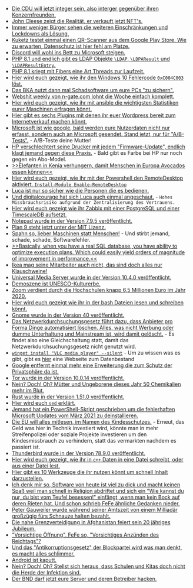 * [Die CDU will jetzt integer sein, also interger gegenüber ihren Konzernfreunden.](https://blog.fefe.de/?ts=9ea6a0b9)
* [John Cleese zeigt die Realität, er verkauft jetzt NFT's.](https://blog.fefe.de/?ts=9ea91b7a)
* [Immer weniger Bürger sehen die weiteren Einschränkungen und Lockdowns als Lösung.](https://www.henning-uhle.eu/informatik/1-jahr-home-office-ich-hab-die-nase-voll)
* [Kuketz testet einmal einen QR-Scanner aus dem Google Play Store. Wie zu erwarten, Datenschutz ist hier fehl am Platze.](https://www.kuketz-blog.de/qr-barcode-scanner-qr-scanner-app-die-deine-privatsphaere-nicht-respektiert/)
* [Discord will wohl ins Bett zu Microsoft steigen.](https://www.borncity.com/blog/2021/03/23/discord-in-verkaufsverhandlungen-schlgt-microsoft-fr-10-milliarden-zu/)
* [PHP 8.1 und endlich gibt es LDAP Objekte `\LDAP`, `\LDPAResult` und `\LDAPResultEntry`.](https://php.watch/version/8.1/LDAP-resource)
* [PHP 8.1 kriegt mit Fibers eine Art Threads zur Laufzeit.](https://php.watch/versions/8.1/fibers)
* [Hier wird euch gezeigt, wie ihr den Windows 10 Fehlercode `0xC004C003` löst.](https://www.bleepingcomputer.com/news/microsoft/microsoft-shares-workaround-for-0xc004c003-windows-10-activation-errors/)
* [Das BKA nutzt dann mal Schadsoftware um eure PCs "zu sichern".](https://netzpolitik.org/2021/schadsoftware-bereinigung-bka-nutzt-emotet-takedown-als-tueroeffner-fuer-mehr-befugnisse-und-neue-gesetze/)
* [Webshit weekly von n-gate.com lohnt die Woche einfach komplett.](http://n-gate.com/hackernews/2021/03/21/0/)
* [Hier wird euch gezeigt, wie ihr mit ansible die wichtigsten Statistiken eurer Maschinen erfragen könnt.](https://opensource.com/article/21/3/ansible-sysadmin)
* [Hier gibt es sechs Plugins mit denen ihr euer Wordpress bereit zum Internetverkauf machen könnt.](https://opensource.com/article/21/3/wordpress-plugins-retail)
* [Microsoft ist wie google, bald werden eure Nutzerdaten nicht nur erfasst, sondern auch an Microsoft gesendet. Stand jetzt, nur für "A/B-Tests".](https://www.borncity.com/blog/2021/03/22/windows-10-kommt-edge-als-neue-spyware/) - A/B-Teste deine Mutter!
* [HP verschlechtert seine Drucker mit jedem "Firmware-Update", endlich klagt jemand gegen diese Praxis.](https://www.borncity.com/blog/2021/03/22/sammelklage-gegen-hp-wegen-geblockter-drucker-cartridges/) - Bald gibt es Farbe bei HP nur noch gegen ein Abo-Model.
* [>>Elefanten in Kenia verhungern, damit Menschen in Europa Avocados essen können<<](https://netzfrauen.org/2021/03/21/africa-19/)
* [Hier wird euch gezeigt, wie ihr mit der Powershell den RemoteDesktop aktiviert. `Install-Module Enable-RemoteDesktop`](https://sid-500.com/2021/03/22/enable-remote-desktop-remotely-with-powershell-enable-remotedesktop/)
* [Luca ist nur so sicher wie die Personen die es bedienen.](https://netzpolitik.org/2021/digitale-gaestelisten-das-zentrale-problem-von-luca/)
* [Und digitalcourage hat sich Luca auch einmal angeschaut.](https://www.kuketz-blog.de/luca-app-zusammenfassung-der-vorlaeufigen-sicherheits-analyse/) - `Hohes Missbrauchsrisiko aufgrund der Zentralisierung des Vertrauens.`
* [Hier wird euch gezeigt wie ihr Zabbix mit einer PostgreSQL und einer TimescaleDB aufsetzt.](https://blog.zabbix.com/how-to-deploy-zabbix-on-postgresql-with-timescale-db-plugin/13668/)
* [Notepad wurde in der Version 7.9.5 veröffentlicht.](https://www.planet3dnow.de/cms/62070-notepad-7-9-5/)
* [Plan 9 steht jetzt unter der MIT Lizenz.](https://www.phoronix.com/scan.php?page=news_item&px=Plan-9-2021)
* [Spahn so, lieber Maschinen statt Menschen!](https://netzpolitik.org/2021/triage-software-in-notaufnahmen-der-naechste-schnellschuss-aus-dem-hause-spahn/) - Und stirbt jemand, schade, schade, Softwarefehler.
* [>>Basically, when you have a real SQL database, you have ability to optimize execution plans. Which could easily yield orders of magnitude of improvement in performance.<<](https://zaitcev.livejournal.com/262026.html)
* [Ikea mag seine Mitarbeiter auch nicht, das sind doch alles nur Klauschweine!](https://www.borncity.com/blog/2021/03/24/mitarbeiterbespitzelung-ikea-vor-gericht/)
* [Universal Media Server wurde in der Version 10.4.0 veröffentlicht.](https://www.planet3dnow.de/cms/62098-universal-media-server-10-4-0/)
* [Demoszene ist UNESCO-Kulturerbe.](https://netzpolitik.org/2021/digitale-kunst-demoszene-wird-unesco-kulturerbe/)
* [Zoom verdient durch die Hochschulen knapp 6,5 Millionen Euro im Jahr 2020.](https://netzpolitik.org/2021/private-infrastruktur-fuer-die-lehre-so-viel-bezahlen-hochschulen-fuer-zoom/)
* [Hier wird euch gezeigt wie ihr in der bash Dateien lesen und schreiben könnt.](https://opensource.com/article/21/3/input-output-bash)
* [Gnome wurde in der Version 40 veröffentlicht.](https://lwn.net/Articles/850371)
* [Das Netzwerkdurchsuchungsgesetz führt dazu, dass Anbieter pro Forma Dinge automatisiert löschen. Alles, was nicht Werbung oder dumme Unterhaltung und Mainstream ist, wird damit gelöscht.](https://netzpolitik.org/2021/netzwerkdurchsetzungsgesetz-studie-zeigt-schwaechen-bei-gesetz-gegen-hassrede-auf/) - Es findet also eine Gleichschaltung statt, damit das Netzwerkdurchsuchungsgesetz nicht genutzt wird.
* [`winget install "VLC media player" --silent`](http://woshub.com/using-winget-package-manager-windows/) - Um zu wissen was es gibt, gibt es [hier](https://winstall.app/) eine Webseite zum Datenbestand
* [Google entfernt einmal mehr eine Erweiterung die zum Schutz der Privatsphäre da ist.](https://www.bleepingcomputer.com/news/security/google-removes-privacy-focused-clearurls-chrome-extension/)
* [Tor wurde in der Version 10.0.14 veröffentlicht.](https://www.borncity.com/blog/2021/03/25/tor-browser-10-0-14/)
* [Nein? Doch! Oh? Mütter und Ungeborene dieses Jahr 50 Chemikalien mehr im Blut.](https://netzfrauen.org/2021/03/25/chemicals-3/)
* [Rust wurde in der Version 1.51.0 veröffentlicht.](https://blog.rust-lang.org/2021/03/25/Rust-1.51.0.html)
* [Hier wird euch `sed` erklärt.](https://opensource.com/article/21/3/sed-cheat-sheet)
* [Jemand hat ein PowerShell-Skript geschrieben um die fehlerhaften Microsoft Updates vom März 2021 zu deinstallieren.](https://www.borncity.com/blog/2021/03/25/druckerprobleme-mrz-2021-powershell-script-zur-update-bereinigung/)
* [Die EU will alles mitlesen, im Namen des Kindesschutzes.](https://www.patrick-breyer.de/?p=595673) - Erneut, das Geld was hier in Technik investiert wird, könnte man in mehr Streifenpolizei oder soziale Projekte investieren um den Kindesmissbrauch zu verhindern, statt das vermarkten nachdem es passiert ist.
* [Thunderbird wurde in der Version 78.9.0 veröffentlicht.](https://www.borncity.com/blog/2021/03/26/thunderbird-78-9-0-sicherheitsupdate/)
* [Hier wird euch gezeigt, wie ihr in `c++` Daten in eine Datei schreibt, oder aus einer Datei lest.](https://opensource.com/article/21/3/ccc-input-output)
* [Hier gibt es 10 Werkzeuge die ihr nutzen könnt um schnell Inhalt darzustellen.](https://opensource.com/article/21/3/open-source-tools-web-design)
* [Ich denk mir so, Software von heute ist viel zu dick und macht keinen Spaß weil man schnell in Religion abdriftet und sich ein "Wie kannst du nur, du bist vom Teufel besessen!" einfängt, wenn man kein Bock auf deren Rieten hat. Und schon schrieb FeFe ähnliche Gedanken nieder.](https://blog.fefe.de/?ts=9ea329be)
* [Peter Gauweiler wurde während seiner Amtszeit von einem Milliadär großzügig fürs Schnauze halten bezahlt.](https://blog.fefe.de/?ts=9ea375a8)
* [Die nahe Grenzverteidigung in Afghanistan feiert sein 20 jähriges Jubileum.](https://blog.fefe.de/?ts=9ea3613d)
* ["Vorsichtige Öffnung", FeFe so, "Vorsichtiges Anzünden des Reichtags"?](https://blog.fefe.de/?ts=9ea35bb5)
* [Und das "Antikorruptionsgesetz" der Blockpartei wird was man denkt, es macht alles schlimmer.](https://blog.fefe.de/?ts=9ea35f24)
* [Android ist kaputt.](https://www.bleepingcomputer.com/news/security/new-android-malware-spies-on-you-while-posing-as-a-system-update/)
* [Nein? Doch! Oh? Stellst sich heraus, dass Schulen und Kitas doch nicht die Herde der Infektion sind.](https://www.bildung.sachsen.de/blog/index.php/2021/03/26/selbsttests-an-schulen-geringe-infektionsrate-bei-schulpersonal-und-schuelern/)
* [Der BND darf jetzt eure Server und deren Betreiber hacken.](https://netzpolitik.org/2021/bnd-gesetz-bundesnachrichtendienst-erhaelt-so-viele-ueberwachungsbefugnisse-wie-noch-nie/)
